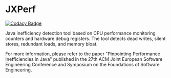 # JXPerf

[![Codacy Badge](https://api.codacy.com/project/badge/Grade/42f3be52e8a04bd19f3be986f660600e)](https://app.codacy.com/gh/Xuhpclab/jxperf?utm_source=github.com&utm_medium=referral&utm_content=Xuhpclab/jxperf&utm_campaign=Badge_Grade_Dashboard)

Java inefficiency detection tool based on CPU performance monitoring counters and hardware debug registers. The tool detects dead writes, silent stores, redundant loads, and memory bloat.

For more information, please refer to the paper "Pinpointing Performance Inefficiencies in Java" published in the 27th ACM Joint European Software Engineering Conference and Symposium on the Foundations of Software Engineering.
